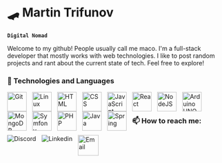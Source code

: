 # 🛹 Martin Trifunov

**`Digital Nomad`**

Welcome to my github! People usually call me maco. I'm a full-stack developer that mostly works with web technologies. I like to post random projects and rant about the current state of tech. Feel free to explore!

### 🔧 Technologies and Languages

<img align="left" alt="Git" width="45px" style="padding-right:10px;" src="https://cdn.jsdelivr.net/gh/devicons/devicon/icons/git/git-original.svg" />
<img align="left" alt="Linux" width="45px" style="padding-right:10px;" src="https://cdn.jsdelivr.net/gh/devicons/devicon/icons/linux/linux-original.svg" />
<img align="left" alt="HTML" width="45px" style="padding-right:10px;" src="https://cdn.jsdelivr.net/gh/devicons/devicon/icons/html5/html5-plain.svg" />
<img align="left" alt="CSS" width="45px" style="padding-right:10px;" src="https://cdn.jsdelivr.net/gh/devicons/devicon/icons/css3/css3-plain.svg" />
<img align="left" alt="JavaScript" width="45px" style="padding-right:10px;" src="https://cdn.jsdelivr.net/gh/devicons/devicon/icons/javascript/javascript-plain.svg" />
<img align="left" alt="React" width="45px" style="padding-right:10px;" src="https://cdn.jsdelivr.net/gh/devicons/devicon/icons/react/react-original.svg" />
<img align="left" alt="NodeJS" width="45px" style="padding-right:10px;" src="https://cdn.jsdelivr.net/gh/devicons/devicon/icons/nodejs/nodejs-original.svg" />
<img align="left" alt="Arduino UNO" width="45px" style="padding-right:10px;" src="https://cdn.jsdelivr.net/gh/devicons/devicon/icons/arduino/arduino-original-wordmark.svg" />
<img align="left" alt="MongoDB" width="45px" style="padding-right:10px;" src="https://cdn.jsdelivr.net/gh/devicons/devicon/icons/mongodb/mongodb-original.svg" />
<img align="left" alt="Symfony" width="45px" style="padding-right:10px;" src="https://cdn.jsdelivr.net/gh/devicons/devicon/icons/symfony/symfony-original.svg" />           
<img align="left" alt="PHP" width="45px" style="padding-right:10px;" src="https://cdn.jsdelivr.net/gh/devicons/devicon/icons/php/php-original.svg" />
<img align="left" alt="Java" width="45px" style="padding-right:10px;" src="https://cdn.jsdelivr.net/gh/devicons/devicon/icons/java/java-original.svg"/>
<img align="left" alt="Spring" width="45px" style="padding-right:10px;" src="https://cdn.jsdelivr.net/gh/devicons/devicon/icons/spring/spring-original.svg" />
<br />

#
                
### 📫 How to reach me:

<a href="https://discordapp.com/users/98160408765939712" target="_blank"><img align="left" alt="Discord" style="padding-right:10px;" src="https://skillicons.dev/icons?i=discord" /></a>
<a href="https://www.linkedin.com/in/martin-trifunov/" target="_blank"><img align="left" alt="Linkedin" style="padding-right:10px;" src="https://skillicons.dev/icons?i=linkedin" /></a>
<a href="mailto:martintrifunov@proton.me" target="_blank"><img align="left" alt="Email" style="padding-right:10px;" width="48px" src="https://static-00.iconduck.com/assets.00/mail-icon-512x512-klfgoc95.png" /></a>   
<br />

#
